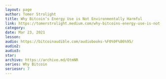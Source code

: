 ```yaml
---
layout: page
author: Tomer Strolight
title: Why Bitcoin’s Energy Use is Not Environmentally Harmful
link: https://tomerstrolight.medium.com/why-bitcoins-energy-use-is-not-environmentally-harmful-6fbba54911ed
category: 
date: Mar 23, 2021
lesson: 
audio: https://bitcoinaudible.com/audiobooks-%F0%9F%86%95/
audio2: 
audio3: 
star: 
archive: https://archive.md/OtmNR
series: Why Bitcoin
seriesnr: 7
---
```

